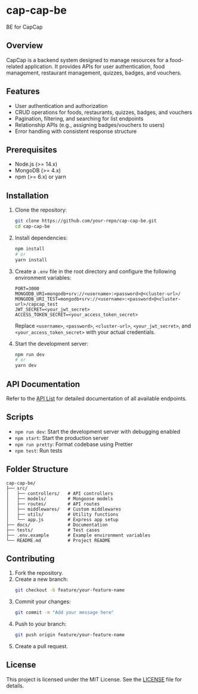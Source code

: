 # cap-cap-be

BE for CapCap

## Overview

CapCap is a backend system designed to manage resources for a food-related application. It provides APIs for user authentication, food management, restaurant management, quizzes, badges, and vouchers.

## Features

- User authentication and authorization
- CRUD operations for foods, restaurants, quizzes, badges, and vouchers
- Pagination, filtering, and searching for list endpoints
- Relationship APIs (e.g., assigning badges/vouchers to users)
- Error handling with consistent response structure

## Prerequisites

- Node.js (>= 14.x)
- MongoDB (>= 4.x)
- npm (>= 6.x) or yarn

## Installation

1. Clone the repository:

    ```bash
    git clone https://github.com/your-repo/cap-cap-be.git
    cd cap-cap-be
    ```

2. Install dependencies:

    ```bash
    npm install
    # or
    yarn install
    ```

3. Create a `.env` file in the root directory and configure the following environment variables:

    ```
    PORT=3000
    MONGODB_URI=mongodb+srv://<username>:<password>@<cluster-url>/
    MONGODB_URI_TEST=mongodb+srv://<username>:<password>@<cluster-url>/capcap_test
    JWT_SECRET=<your_jwt_secret>
    ACCESS_TOKEN_SECRET=<your_access_token_secret>
    ```

    Replace `<username>`, `<password>`, `<cluster-url>`, `<your_jwt_secret>`, and `<your_access_token_secret>` with your actual credentials.

4. Start the development server:
    ```bash
    npm run dev
    # or
    yarn dev
    ```

## API Documentation

Refer to the [API List](./docs/api-list.md) for detailed documentation of all available endpoints.

## Scripts

- `npm run dev`: Start the development server with debugging enabled
- `npm start`: Start the production server
- `npm run pretty`: Format codebase using Prettier
- `npm test`: Run tests

## Folder Structure

```
cap-cap-be/
├── src/
│   ├── controllers/   # API controllers
│   ├── models/        # Mongoose models
│   ├── routes/        # API routes
│   ├── middlewares/   # Custom middlewares
│   ├── utils/         # Utility functions
│   └── app.js         # Express app setup
├── docs/              # Documentation
├── tests/             # Test cases
├── .env.example       # Example environment variables
└── README.md          # Project README
```

## Contributing

1. Fork the repository.
2. Create a new branch:
    ```bash
    git checkout -b feature/your-feature-name
    ```
3. Commit your changes:
    ```bash
    git commit -m "Add your message here"
    ```
4. Push to your branch:
    ```bash
    git push origin feature/your-feature-name
    ```
5. Create a pull request.

## License

This project is licensed under the MIT License. See the [LICENSE](./LICENSE) file for details.
